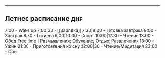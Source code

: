 ----
## Летнее расписание дня

7:00 -             Wake up
7:00|30 -       [[Зарядка]]
7:30|8:00 -    Готовка завтрака
8:00 -             Завтрак
8:30 -             Гигиена
9:00|10:00 -  Спорт
10:00|12:30 - Чтение
13:00 -           Обед
Free time | Размышления; Обучение; Отдых; Развлечения
18:00 -           Ужин
21:30 -           Приготовления ко сну
22:00|30 -     Чтение/Медитация
23:00 -          Сон


